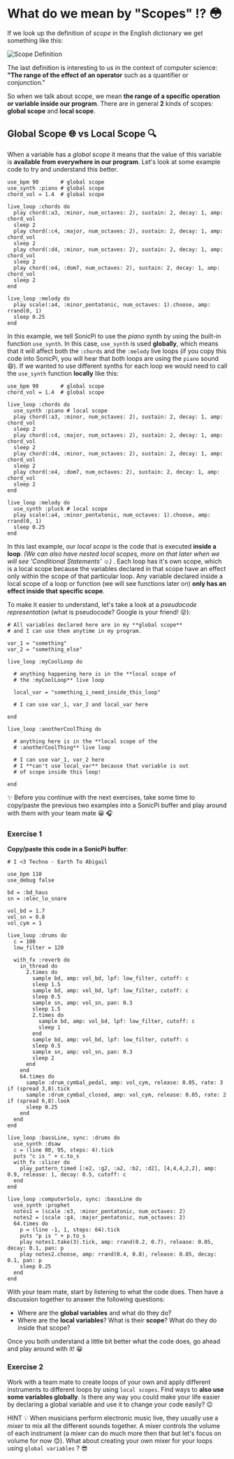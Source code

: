 # What do we mean by "Scopes" :interrobang: :flushed:

If we look up the definition of *scope* in the English dictionary we get something like this:

![Scope Definition](images/scope-definition.jpg?raw=true "Definition of Scope")

The last definition is interesting to us in the context of computer science: **"The range of the effect of an operator** such as a quantifier or conjunction."

So when we talk about scope, we mean **the range of a specific operation or variable inside our program**. There are in general **2** kinds of scopes: **global scope** and **local scope**.

## Global Scope :globe_with_meridians: vs Local Scope :mag:

When a variable has a *global scope* it means that the value of this variable is **available from everywhere in our program**. Let's look at some example code to try and understand this better.

```
use_bpm 90       # global scope
use_synth :piano # global scope
chord_vol = 1.4  # global scope

live_loop :chords do
  play chord(:a3, :minor, num_octaves: 2), sustain: 2, decay: 1, amp: chord_vol
  sleep 2
  play chord(:c4, :major, num_octaves: 2), sustain: 2, decay: 1, amp: chord_vol
  sleep 2
  play chord(:d4, :minor, num_octaves: 2), sustain: 2, decay: 1, amp: chord_vol
  sleep 2
  play chord(:e4, :dom7, num_octaves: 2), sustain: 2, decay: 1, amp: chord_vol
  sleep 2
end

live_loop :melody do
  play scale(:a4, :minor_pentatonic, num_octaves: 1).choose, amp: rrand(0, 1)
  sleep 0.25
end
```

In this example, we tell SonicPi to use the *piano* synth by using the built-in function `use_synth`. In this case, `use_synth` is used **globally**, which means that it will affect both the `:chords` and the `:melody` live loops (if you copy this code into SonicPi, you will hear that both loops are using the `piano` sound :smile:). If we wanted to use different synths for each loop we would need to call the `use_synth` function **locally** like this:


```
use_bpm 90       # global scope
chord_vol = 1.4  # global scope

live_loop :chords do
  use_synth :piano # local scope
  play chord(:a3, :minor, num_octaves: 2), sustain: 2, decay: 1, amp: chord_vol
  sleep 2
  play chord(:c4, :major, num_octaves: 2), sustain: 2, decay: 1, amp: chord_vol
  sleep 2
  play chord(:d4, :minor, num_octaves: 2), sustain: 2, decay: 1, amp: chord_vol
  sleep 2
  play chord(:e4, :dom7, num_octaves: 2), sustain: 2, decay: 1, amp: chord_vol
  sleep 2
end

live_loop :melody do
  use_synth :pluck # local scope
  play scale(:a4, :minor_pentatonic, num_octaves: 1).choose, amp: rrand(0, 1)
  sleep 0.25
end
```

In this last example, our *local scope* is the code that is executed **inside a loop**. *(We can also have nested local scopes, more on that later when we will see 'Conditional Statements'* :relaxed:*)* . Each loop has it's own scope, which is a local scope because the variables declared in that scope have an effect only within the scope of that particular loop. Any variable declared inside a local scope of a loop or function (we will see functions later on) **only has an effect inside that specific scope**.

To make it easier to understand, let's take a look at a *pseudocode representation* (what is pseudocode? Google is your friend! :stuck_out_tongue_winking_eye:):

```
# All variables declared here are in my **global scope**
# and I can use them anytime in my program.

var_1 = "something"
var_2 = "something_else"

live_loop :myCoolLoop do

  # anything happening here is in the **local scope of
  # the :myCoolLoop** live loop

  local_var = "something_i_need_inside_this_loop"

  # I can use var_1, var_2 and local_var here

end

live_loop :anotherCoolThing do

  # anything here is in the **local scope of the
  # :anotherCoolThing** live loop

  # I can use var_1, var_2 here
  # I **can't use local_var** because that variable is out
  # of scope inside this loop!

end
```

:sparkles: Before you continue with the next exercises, take some time to copy/paste the previous two examples into a SonicPi buffer and play around with them with your team mate :grinning: :headphones:

### Exercise 1

**Copy/paste this code in a SonicPi buffer**:

```
# I <3 Techno - Earth To Abigail

use_bpm 110
use_debug false

bd = :bd_haus
sn = :elec_lo_snare

vol_bd = 1.7
vol_sn = 0.8
vol_cym = 1

live_loop :drums do
  c = 100
  low_filter = 120

  with_fx :reverb do
    in_thread do
      2.times do
        sample bd, amp: vol_bd, lpf: low_filter, cutoff: c
        sleep 1.5
        sample bd, amp: vol_bd, lpf: low_filter, cutoff: c
        sleep 0.5
        sample sn, amp: vol_sn, pan: 0.3
        sleep 1.5
        2.times do
          sample bd, amp: vol_bd, lpf: low_filter, cutoff: c
          sleep 1
        end
        sample bd, amp: vol_bd, lpf: low_filter, cutoff: c
        sleep 0.5
        sample sn, amp: vol_sn, pan: 0.3
        sleep 2
      end
    end
    64.times do
      sample :drum_cymbal_pedal, amp: vol_cym, release: 0.05, rate: 3 if (spread 3,8).tick
      sample :drum_cymbal_closed, amp: vol_cym, release: 0.05, rate: 2 if (spread 6,8).look
      sleep 0.25
    end
  end
end

live_loop :bassLine, sync: :drums do
  use_synth :dsaw
  c = (line 80, 95, steps: 4).tick
  puts "c is " + c.to_s
  with_fx :slicer do
    play_pattern_timed [:e2, :g2, :a2, :b2, :d2], [4,4,4,2,2], amp: 0.9, release: 1, decay: 0.5, cutoff: c
  end
end

live_loop :computerSolo, sync: :bassLine do
  use_synth :prophet
  notes1 = (scale :e3, :minor_pentatonic, num_octaves: 2)
  notes2 = (scale :g4, :major_pentatonic, num_octaves: 2)
  64.times do
    p = (line -1, 1, steps: 64).tick
    puts "p is " + p.to_s
    play notes1.take(3).tick, amp: rrand(0.2, 0.7), release: 0.05, decay: 0.1, pan: p
    play notes2.choose, amp: rrand(0.4, 0.8), release: 0.05, decay: 0.1, pan: p
    sleep 0.25
  end
end
```
With your team mate, start by listening to what the code does. Then have a discussion together to answer the following questions:

* Where are the **global variables** and what do they do?
* Where are the **local variables**? What is their **scope**? What do they do inside that scope?

Once you both understand a little bit better what the code does, go ahead and play around with it! :grinning:

### Exercise 2

Work with a team mate to create loops of your own and apply different instruments to different loops by using `local scopes`. Find ways to **also use some variables globally**. Is there any way you could make your life easier by declaring a global variable and use it to change your code easily? :wink:

HINT :bulb: When musicians perform electronic music live, they usually use a *mixer* to mix all the different sounds together. A mixer controls the volume of each instrument (a mixer can do much more then that but let's focus on volume for now :blush:). What about creating your own mixer for your loops using `global variables` ? :sunglasses:
